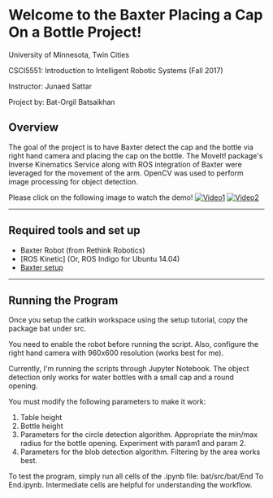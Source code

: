 Welcome to the Baxter Placing a Cap On a Bottle Project!
===================

University of Minnesota, Twin Cities

CSCI5551: Introduction to Intelligent Robotic Systems (Fall 2017)

Instructor:  Junaed Sattar

Project by: Bat-Orgil Batsaikhan

Overview
-------------

The goal of the project is to have Baxter detect the cap and the bottle via right hand camera and placing the cap on the bottle. The MoveIt! package's Inverse Kinematics Service along with ROS integration of Baxter were leveraged for the movement of the arm. OpenCV was used to perform image processing for object detection.

Please click on the following image to watch the demo!
[![Video1](https://ibb.co/k7cdPm)](https://drive.google.com/file/d/18sGaCG7gbiijbqib7HrNwQPrwOWVAdSS/view?usp=sharing)
[![Video2](https://ibb.co/k7cdPm)](https://drive.google.com/file/d/1jFv60ZlL8Ck7MG7n_YIpYOsp02bKXgC6/view?usp=sharing)

----------

<a name="Required tools and set up"></a> 
Required tools and set up
-------------
- Baxter Robot (from Rethink Robotics)
- [ROS Kinetic] (Or, ROS Indigo for Ubuntu 14.04)
- [Baxter setup](http://sdk.rethinkrobotics.com/wiki/Baxter_Setup)

------------
Running the Program
-------------
Once you setup the catkin workspace using the setup tutorial, copy the package bat under src.

You need to enable the robot before running the script. Also, configure the right hand camera with 960x600 resolution (works best for me).

Currently, I'm running the scripts through Jupyter Notebook. The object detection only works for water bottles with a small cap and a round opening.

You must modify the following parameters to make it work:
1. Table height
2. Bottle height
3. Parameters for the circle detection algorithm. Appropriate the min/max radius for the bottle opening. Experiment with param1 and param 2.
4. Parameters for the blob detection algorithm. Filtering by the area works best.

To test the program, simply run all cells of the .ipynb file: bat/src/bat/End To End.ipynb. Intermediate cells are helpful for understanding the workflow.
